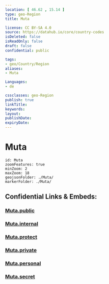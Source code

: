 ```yaml
---
location: [ 46.62 , 15.14 ] 
type: geo-Region
title: Muta

license: CC BY-SA 4.0
source: https://datahub.io/core/country-codes
isDeleted: false
isReadOnly: false
draft: false
confidential: public

tags:
- geo/Country/Region
aliases:
- Muta

Languages:
- de

cssclasses: geo-Region
publish: true
linkTitle: 
keywords: 
layout: 
publishDate: 
expiryDate: 
---
```


# Muta

```leaflet
id: Muta
zoomFeatures: true 
minZoom: 2 
maxZoom: 18
geojsonFolder: ./Muta/
markerFolder: ./Muta/
```


## Confidential Links & Embeds: 

### [Muta.public](/_public/\Earth\Continent\Europe\Europe~Central\Slovenia\Regions~Slovenia\Koroška\counties~KoroškaMuta.public.md) 

### [Muta.internal](/_internal/\Earth\Continent\Europe\Europe~Central\Slovenia\Regions~Slovenia\Koroška\counties~KoroškaMuta.internal.md) 

### [Muta.protect](/_protect/\Earth\Continent\Europe\Europe~Central\Slovenia\Regions~Slovenia\Koroška\counties~KoroškaMuta.protect.md) 

### [Muta.private](/_private/\Earth\Continent\Europe\Europe~Central\Slovenia\Regions~Slovenia\Koroška\counties~KoroškaMuta.private.md) 

### [Muta.personal](/_personal/\Earth\Continent\Europe\Europe~Central\Slovenia\Regions~Slovenia\Koroška\counties~KoroškaMuta.personal.md) 

### [Muta.secret](/_secret/\Earth\Continent\Europe\Europe~Central\Slovenia\Regions~Slovenia\Koroška\counties~KoroškaMuta.secret.md)

